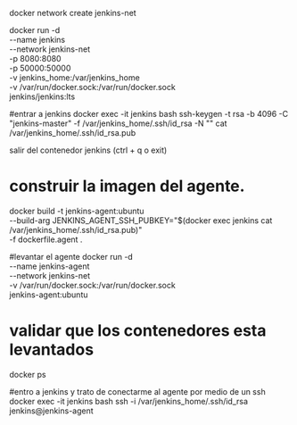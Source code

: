 docker network create jenkins-net

docker run -d \
  --name jenkins \
  --network jenkins-net \
  -p 8080:8080 \
  -p 50000:50000 \
  -v jenkins_home:/var/jenkins_home \
  -v /var/run/docker.sock:/var/run/docker.sock \
  jenkins/jenkins:lts

#entrar a jenkins
docker exec -it jenkins bash
ssh-keygen -t rsa -b 4096 -C "jenkins-master" -f /var/jenkins_home/.ssh/id_rsa -N ""
cat /var/jenkins_home/.ssh/id_rsa.pub

salir del contenedor jenkins (ctrl + q o exit)

# construir la imagen del agente.
docker build -t jenkins-agent:ubuntu \
  --build-arg JENKINS_AGENT_SSH_PUBKEY="$(docker exec jenkins cat /var/jenkins_home/.ssh/id_rsa.pub)" \
  -f dockerfile.agent .


#levantar el agente
docker run -d \
  --name jenkins-agent \
  --network jenkins-net \
  -v /var/run/docker.sock:/var/run/docker.sock \
  jenkins-agent:ubuntu


# validar que los contenedores esta levantados
docker ps

#entro a jenkins y trato de conectarme al agente por medio de un ssh
docker exec -it jenkins bash
ssh -i /var/jenkins_home/.ssh/id_rsa jenkins@jenkins-agent



